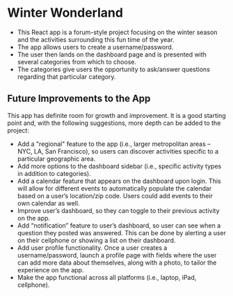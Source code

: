 # Winter Wonderland

- This React app is a forum-style project focusing on the winter season and the activities surrounding this fun time of the year.
- The app allows users to create a username/password.
- The user then lands on the dashboard page and is presented with several categories from which to choose.
- The categories give users the opportunity to ask/answer questions regarding that particular category.

## Future Improvements to the App

This app has definite room for growth and improvement.  It is a good starting point and, with the following suggestions, more depth can be added to the project:
- Add a "regional" feature to the app (i.e., larger metropolitan areas – NYC, LA, San Francisco), so users can discover activities specific to a particular geographic area.
- Add more options to the dashboard sidebar (i.e., specific activity types in addition to categories).
- Add a calendar feature that appears on the dashboard upon login.  This will allow for different events to automatically populate the calendar based on a user’s location/zip code.  Users could add events to their own calendar as well.
- Improve user’s dashboard, so they can toggle to their previous activity on the app.
- Add “notification” feature to user’s dashboard, so user can see when a question they posted was answered.  This can be done by alerting a user on their cellphone or showing a list on their dashboard.
- Add user profile functionality.  Once a user creates a username/password, launch a profile page with fields where the user can add more data about themselves, along with a photo, to tailor the experience on the app.
- Make the app functional across all platforms (i.e., laptop, iPad, cellphone).



